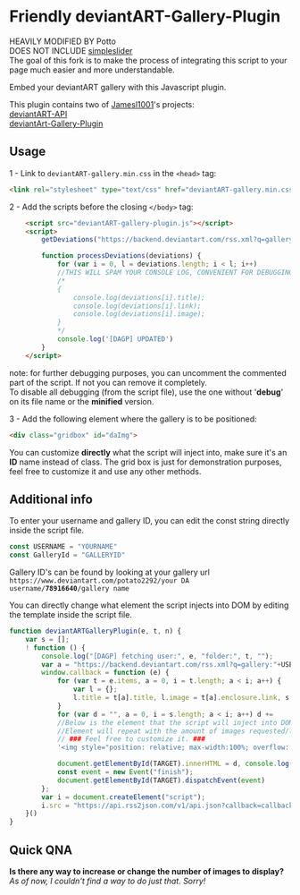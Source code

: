 Friendly deviantART-Gallery-Plugin
=========================

HEAVILY MODIFIED BY Potto  
DOES NOT INCLUDE [simpleslider](https://github.com/jamesl1001/simpleslider)  
The goal of this fork is to make the process of integrating this script to your page much easier and more understandable.

Embed your deviantART gallery with this Javascript plugin.

This plugin contains two of [Jamesl1001](https://github.com/jamesl1001/deviantART-Gallery-Plugin)'s projects:  
[deviantART-API](https://github.com/jamesl1001/deviantART-API)  
[deviantArt-Gallery-Plugin](https://github.com/jamesl1001/deviantART-Gallery-Plugin)

Usage
-----

1 - Link to `deviantART-gallery.min.css` in the `<head>` tag:

```html
<link rel="stylesheet" type="text/css" href="deviantART-gallery.min.css"/>
```

2 - Add the scripts before the closing `</body>` tag:

```html
    <script src="deviantART-gallery-plugin.js"></script>
    <script>
        getDeviations("https://backend.deviantart.com/rss.xml?q=gallery:"+USERNAME+"/"+GalleryId, null, 0);

        function processDeviations(deviations) {
            for (var i = 0, l = deviations.length; i < l; i++)
            //THIS WILL SPAM YOUR CONSOLE LOG, CONVENIENT FOR DEBUGGING
            /*
            {
                console.log(deviations[i].title);
                console.log(deviations[i].link);
                console.log(deviations[i].image);
            }
            */
            console.log('[DAGP] UPDATED')
        }
    </script>
```
note: for further debugging purposes, you can uncomment the commented part of the script. If not you can remove it completely.  
To disable all debugging (from the script file), use the one without '**debug**' on its file name or the **minified** version.



3 - Add the following element where the gallery is to be positioned:

```html
<div class="gridbox" id="daImg">
```
You can customize **directly** what the script will inject into, make sure it's an **ID** name instead of class.
The grid box is just for demonstration purposes, feel free to customize it and use any other methods.

Additional info
---------------
To enter your username and gallery ID, you can edit the const string directly inside the script file.  
```js
const USERNAME = "YOURNAME"
const GalleryId = "GALLERYID"
```
Gallery ID's can be found by looking at your gallery url
`https://www.deviantart.com/potato2292/your DA username/`**`78916640`**`/gallery name`  

You can directly change what element the script injects into DOM by editing the template inside the script file.
```js
function deviantARTGalleryPlugin(e, t, n) {
    var s = [];
    ! function () {
        console.log("[DAGP] fetching user:", e, "folder:", t, "");
        var a = "https://backend.deviantart.com/rss.xml?q=gallery:"+USERNAME+"/"+GalleryId+":" + e + "/" + t;
        window.callback = function (e) {
            for (var t = e.items, a = 0, i = t.length; a < i; a++) {
                var l = {};
                l.title = t[a].title, l.image = t[a].enclosure.link, s.push(l)
            }
            for (var d = "", a = 0, i = s.length; a < i; a++) d += 
            //Below is the element that the script will inject into DOM.
            //Element will repeat with the amount of images requested/limited to.
            // ### Feel free to customize it. ###
            '<img style="position: relative; max-width:100%; overflow: hidden;" src="' + s[a].image + '"/>';

            document.getElementById(TARGET).innerHTML = d, console.log("[DAGP] images fetched.\n", e.feed.title, "\n", e.status, "\n\n Plugins by jamesl1001\nhttps://github.com/jamesl1001/deviantART-Gallery-Plugin\nhttps://github.com/jamesl1001/deviantART-API\n\nThis version was heavily modified by Potto.");
            const event = new Event("finish");
            document.getElementById(TARGET).dispatchEvent(event)
        };
        var i = document.createElement("script");
        i.src = "https://api.rss2json.com/v1/api.json?callback=callback&rss_url=" + escape(a), document.body.appendChild(i)
    }()
}
```

Quick QNA
---
**Is there any way to increase or change the number of images to display?**  
_As of now, I couldn't find a way to do just that. Sorry!_
